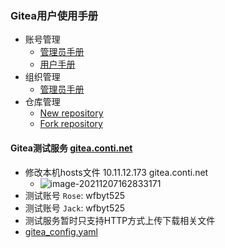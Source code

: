 ### Gitea用户使用手册

* 账号管理
  * [管理员手册](resources/gitea_admin.md)
  * [用户手册](resources/gitea_user.md)
* 组织管理
  * [管理员手册](resources/gitea_organization.md)
* 仓库管理
  * [New repository](resources/repository_new.md)
  * [Fork repository](resources/repository_fork.md)
  
#### Gitea测试服务 [gitea.conti.net](http://gitea.conti.net)
*  修改本机hosts文件     10.11.12.173 gitea.conti.net
   * ![image-20211207162833171](http://conti-picture-database.oss-cn-hangzhou.aliyuncs.com/img/image-20211207162833171.png)
* 测试账号 `Rose`: wfbyt525
* 测试账号 `Jack`: wfbyt525
* 测试服务暂时只支持HTTP方式上传下载相关文件
* [gitea_config.yaml](resources/conti_gitea_config.yaml.md)